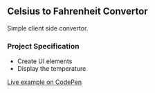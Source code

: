 ## Celsius to Fahrenheit Convertor

Simple client side convertor.

### Project Specification

- Create UI elements
- Display the temperature

[Live example on CodePen](https://codepen.io/alexandracaulea/full/rNVKLor)
